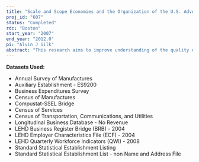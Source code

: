 ```yaml
---
title: "Scale and Scope Economies and the Organization of the U.S. Advertising and Marketing Services Industry"
proj_id: "607"
status: "Completed"
rdc: "Boston"
start_year: "2007"
end_year: "2012.0"
pi: "Alvin J Silk"
abstract: "This research aims to improve understanding of the quality of data on advertising agencies collected by the Census Bureau; assess the importance of scale and scope economies in the supply of advertising and marketing service industries; explore the relation of such economies to the overall organization of this industry in terms of the distribution of revenue and employment among single and multiestablishment firms and holding companies; examine employment turnover and advertising firm entry, survival, and exit patterns over time; and document the geographical distribution of advertising agencies and their economic activities. Census data are linked to external data on advertising agencies, specifically the Advertising Red Book.  The project compares census data coverage with publicly available data on advertising agencies.  The project will produce estimates of the population of advertising establishments, which will inform the Census Bureau’s knowledge base on the extent of scale and scope economies in the supply of advertising and marketing service industries and the relation of such economies to the overall organizational structure of firms in this industry. It will examine entry, exit, and acquisitions at various levels of aggregation—individual establishment, the multi-establishment advertising agency, and the global holding companies. And it will investigate the role of mergers and acquisitions on the extent of outsourcing and measurement of output, price, average labor productivity, and labor turnover."
---
```


**Datasets Used:**

  - Annual Survey of Manufactures 
  - Auxiliary Establishment - ES9200 
  - Business Expenditures Survey 
  - Census of Manufactures 
  - Compustat-SSEL Bridge 
  - Census of Services 
  - Census of Transportation, Communications, and Utilities 
  - Longitudinal Business Database - No Revenue 
  - LEHD Business Register Bridge (BRB) - 2004 
  - LEHD Employer Characteristics File (ECF) - 2004 
  - LEHD Quarterly Workforce Indicators (QWI) - 2008 
  - Standard Statistical Establishment Listing 
  - Standard Statistical Establishment List - non Name and Address File 

